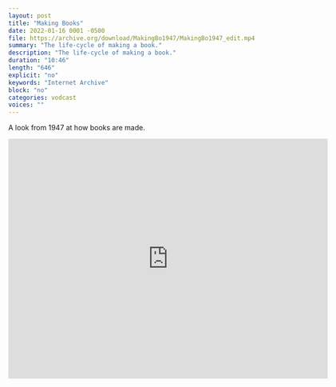 ```yaml
---
layout: post
title: "Making Books"
date: 2022-01-16 0001 -0500
file: https://archive.org/download/MakingBo1947/MakingBo1947_edit.mp4
summary: "The life-cycle of making a book."
description: "The life-cycle of making a book."
duration: "10:46"
length: "646"
explicit: "no" 
keywords: "Internet Archive"
block: "no" 
categories: vodcast
voices: ""
---
```


A look from 1947 at how books are made.

<iframe src="https://archive.org/embed/MakingBo1947" width="640" height="480" frameborder="0" webkitallowfullscreen="true" mozallowfullscreen="true" allowfullscreen></iframe>

